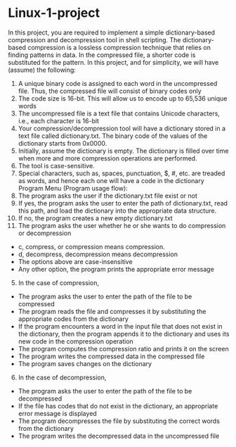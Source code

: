 # Linux-1-project
In this project, you are required to implement a simple dictionary-based compression and decompression
tool in shell scripting.
The dictionary-based compression is a lossless compression technique that relies on finding patterns in data.
In the compressed file, a shorter code is substituted for the pattern. In this project, and for simplicity, we
will have (assume) the following:
1. A unique binary code is assigned to each word in the uncompressed file. Thus, the compressed file
will consist of binary codes only
2. The code size is 16-bit. This will allow us to encode up to 65,536 unique words
3. The uncompressed file is a text file that contains Unicode characters, i.e., each character is 16-bit
4. Your compression/decompression tool will have a dictionary stored in a text file called
dictionary.txt. The binary code of the values of the dictionary starts from 0x0000.
5. Initially, assume the dictionary is empty. The dictionary is filled over time when more and more
compression operations are performed.
6. The tool is case-sensitive.
7. Special characters, such as, spaces, punctuation, $, #, etc. are treaded as words, and hence each one
will have a code in the dictionary
Program Menu (Program usage flow):
1. The program asks the user if the dictionary.txt file exist or not
2. If yes, the program asks the user to enter the path of dictionary.txt, read this path, and load the
dictionary into the appropriate data structure.
3. If no, the program creates a new empty dictionary.txt
4. The program asks the user whether he or she wants to do compression or decompression
- c, compress, or compression means compression.
- d, decompress, decompression means decompression
- The options above are case-insensitive
- Any other option, the program prints the appropriate error message
5. In the case of compression,
- The program asks the user to enter the path of the file to be compressed
- The program reads the file and compresses it by substituting the appropriate codes from the
dictionary
- If the program encounters a word in the input file that does not exist in the dictionary, then the
program appends it to the dictionary and uses its new code in the compression operation
- The program computes the compression ratio and prints it on the screen
- The program writes the compressed data in the compressed file
- The program saves changes on the dictionary
6. In the case of decompression,
- The program asks the user to enter the path of the file to be decompressed
- If the file has codes that do not exist in the dictionary, an appropriate error message is displayed
- The program decompresses the file by substituting the correct words from the dictionary
- The program writes the decompressed data in the uncompressed file 
